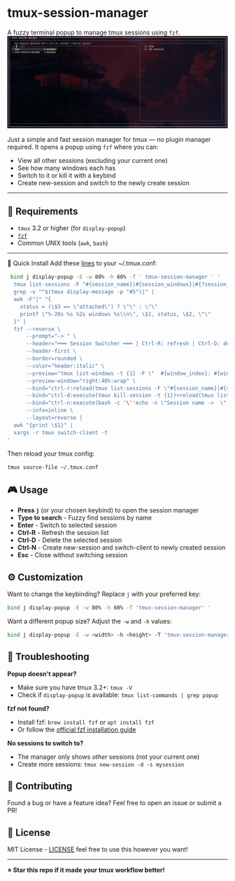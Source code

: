 # tmux-session-manager

A fuzzy terminal popup to manage tmux sessions using `fzf`.
![tmux session manager popup](./assets/session-manager.png)

Just a simple and fast session manager for tmux — no plugin manager required. It opens a popup using `fzf` where you can:

- View all other sessions (excluding your current one)
- See how many windows each has
- Switch to it or kill it with a keybind
- Create new-session and switch to the newly create session

---

## 🔧 Requirements

- `tmux` 3.2 or higher (for `display-popup`)
- [`fzf`](https://github.com/junegunn/fzf)
- Common UNIX tools (`awk`, `bash`)

---

🚀 Quick Install
Add these [lines](session-manager.conf) to your ~/.tmux.conf:

```bash
 bind j display-popup -E -w 80% -h 60% -T ' tmux-session-manager ' '
  tmux list-sessions -F "#{session_name}|#{session_windows}|#{?session_attached,attached,detached}" |
  grep -v "^$(tmux display-message -p "#S")|" |
  awk -F"|" "{
    status = (\$3 == \"attached\") ? \"\" : \"\"
    printf \"%-20s %s %2s windows %s\\n\", \$1, status, \$2, \"\"
  }" |
  fzf --reverse \
      --prompt="-> " \
      --header="═══ Session Switcher ═══ | Ctrl-R: refresh | Ctrl-D: delete | Ctrl-N: new-session" \
      --header-first \
      --border=rounded \
      --color="header:italic" \
      --preview="tmux list-windows -t {1} -F \"  #{window_index}: #{window_name} #{?window_active,(active),}\"" \
      --preview-window="right:40%:wrap" \
      --bind="ctrl-r:reload(tmux list-sessions -F \"#{session_name}|#{session_windows}|#{?session_attached,attached,detached}\" | grep -v \"^\$(tmux display-message -p \"#S\")|\" | awk -F\"|\" \"{status = (\\\$3 == \\\"attached\\\") ? \\\"\\\" : \\\"\\\"; printf \\\"%-20s %s %2s windows %s\\\\n\\\", \\\$1, status, \\\$2, \\\"\\\"}\")" \
      --bind="ctrl-d:execute(tmux kill-session -t {1})+reload(tmux list-sessions -F \"#{session_name}|#{session_windows}|#{?session_attached,attached,detached}\" | grep -v \"^\$(tmux display-message -p \"#S\")|\" | awk -F\"|\" \"{status = (\\\$3 == \\\"attached\\\") ? \\\"\\\" : \\\"\\\"; printf \\\"%-20s %s %2s windows %s\\\\n\\\", \\\$1, status, \\\$2, \\\"\\\"}\")" \
      --bind="ctrl-n:execute(bash -c '\''echo -n \"Session name ->  \" && read name && [ -n \"\$name\" ] && tmux new-session -d -s \"\$name\" 2>/dev/null && tmux switch-client -t \"\$name\"'\'')+abort"
      --info=inline \
      --layout=reverse |
  awk "{print \$1}" |
  xargs -r tmux switch-client -t
'
```

Then reload your tmux config:

```bash
tmux source-file ~/.tmux.conf
```

## 🎮 Usage

- **Press `j`** (or your chosen keybind) to open the session manager
- **Type to search** - Fuzzy find sessions by name
- **Enter** - Switch to selected session
- **Ctrl-R** - Refresh the session list
- **Ctrl-D** - Delete the selected session
- **Ctrl-N** - Create new-session and switch-client to newly created session
- **Esc** - Close without switching session

## ⚙️ Customization

Want to change the keybinding? Replace `j` with your preferred key:

```bash
bind j display-popup -E -w 80% -h 60% -T 'tmux-session-manager' '
```

Want a different popup size? Adjust the `-w` and `-h` values:

```bash
bind j display-popup -E -w <width> -h <height> -T 'tmux-session-manager' '
```

## 🐛 Troubleshooting

**Popup doesn't appear?**

- Make sure you have tmux 3.2+: `tmux -V`
- Check if `display-popup` is available: `tmux list-commands | grep popup`

**fzf not found?**

- Install fzf: `brew install fzf` or `apt install fzf`
- Or follow the [official fzf installation guide](https://github.com/junegunn/fzf#installation)

**No sessions to switch to?**

- The manager only shows _other_ sessions (not your current one)
- Create more sessions: `tmux new-session -d -s mysession`

## 🤝 Contributing

Found a bug or have a feature idea? Feel free to open an issue or submit a PR!

## 📝 License

MIT License - [LICENSE](LICENSE) feel free to use this however you want!

---

**⭐ Star this repo if it made your tmux workflow better!**
